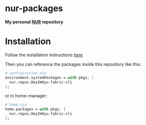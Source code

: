 # nur-packages

**My personal [NUR](https://github.com/nix-community/NUR) repository**

# Installation

Follow the installation instructions [here](https://github.com/nix-community/NUR?tab=readme-ov-file#using-packageoverrides)

Then you can reference the packages inside this repository like this:
```nix
# configuration.nix
environment.systemPackages = with pkgs; [
  nur.repos.HeyImKyu.fabric-cli
];
```

or in home-manager:
```nix
# home.nix
home.packages = with pkgs; [
  nur.repos.HeyImKyu.fabric-cli
];
```

